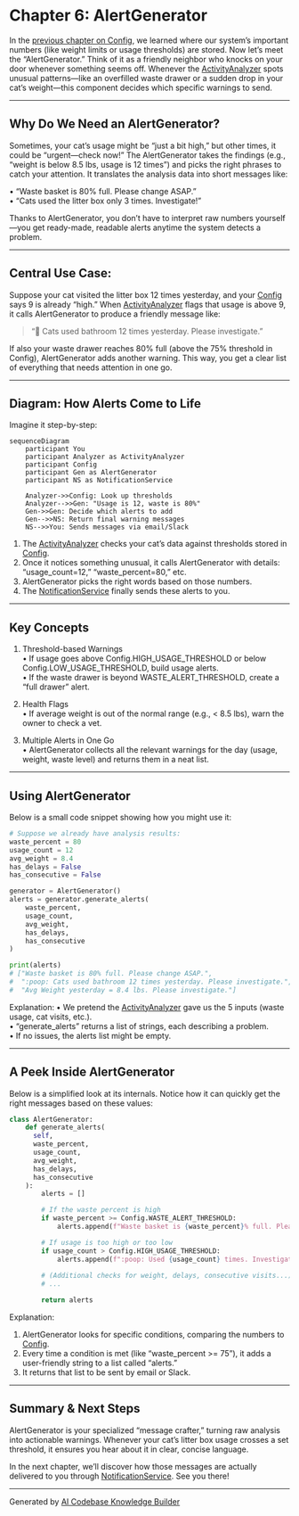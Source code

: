 # Chapter 6: AlertGenerator

In the [previous chapter on Config](05_config_.md), we learned where our system’s important numbers (like weight limits or usage thresholds) are stored. Now let’s meet the “AlertGenerator.” Think of it as a friendly neighbor who knocks on your door whenever something seems off. Whenever the [ActivityAnalyzer](04_activityanalyzer_.md) spots unusual patterns—like an overfilled waste drawer or a sudden drop in your cat’s weight—this component decides which specific warnings to send.

---

## Why Do We Need an AlertGenerator?

Sometimes, your cat’s usage might be “just a bit high,” but other times, it could be “urgent—check now!” The AlertGenerator takes the findings (e.g., “weight is below 8.5 lbs, usage is 12 times”) and picks the right phrases to catch your attention. It translates the analysis data into short messages like:

• “Waste basket is 80% full. Please change ASAP.”  
• “Cats used the litter box only 3 times. Investigate!”  

Thanks to AlertGenerator, you don’t have to interpret raw numbers yourself—you get ready-made, readable alerts anytime the system detects a problem.

---

## Central Use Case:
Suppose your cat visited the litter box 12 times yesterday, and your [Config](05_config_.md) says 9 is already “high.” When [ActivityAnalyzer](04_activityanalyzer_.md) flags that usage is above 9, it calls AlertGenerator to produce a friendly message like:

> “:poop: Cats used bathroom 12 times yesterday. Please investigate.”

If also your waste drawer reaches 80% full (above the 75% threshold in Config), AlertGenerator adds another warning. This way, you get a clear list of everything that needs attention in one go.

---

## Diagram: How Alerts Come to Life

Imagine it step-by-step:

```mermaid
sequenceDiagram
    participant You
    participant Analyzer as ActivityAnalyzer
    participant Config
    participant Gen as AlertGenerator
    participant NS as NotificationService

    Analyzer->>Config: Look up thresholds
    Analyzer-->>Gen: "Usage is 12, waste is 80%"
    Gen->>Gen: Decide which alerts to add
    Gen-->>NS: Return final warning messages
    NS-->>You: Sends messages via email/Slack
```

1. The [ActivityAnalyzer](04_activityanalyzer_.md) checks your cat’s data against thresholds stored in [Config](05_config_.md).  
2. Once it notices something unusual, it calls AlertGenerator with details: “usage_count=12,” “waste_percent=80,” etc.  
3. AlertGenerator picks the right words based on those numbers.  
4. The [NotificationService](07_notificationservice_.md) finally sends these alerts to you.

---

## Key Concepts

1. Threshold-based Warnings  
   • If usage goes above Config.HIGH_USAGE_THRESHOLD or below Config.LOW_USAGE_THRESHOLD, build usage alerts.  
   • If the waste drawer is beyond WASTE_ALERT_THRESHOLD, create a “full drawer” alert.

2. Health Flags  
   • If average weight is out of the normal range (e.g., < 8.5 lbs), warn the owner to check a vet.

3. Multiple Alerts in One Go  
   • AlertGenerator collects all the relevant warnings for the day (usage, weight, waste level) and returns them in a neat list.

---

## Using AlertGenerator

Below is a small code snippet showing how you might use it:

```python
# Suppose we already have analysis results:
waste_percent = 80
usage_count = 12
avg_weight = 8.4
has_delays = False
has_consecutive = False

generator = AlertGenerator()
alerts = generator.generate_alerts(
    waste_percent,
    usage_count,
    avg_weight,
    has_delays,
    has_consecutive
)

print(alerts)
# ["Waste basket is 80% full. Please change ASAP.",
#  ":poop: Cats used bathroom 12 times yesterday. Please investigate.",
#  "Avg Weight yesterday = 8.4 lbs. Please investigate."]
```

Explanation:
• We pretend the [ActivityAnalyzer](04_activityanalyzer_.md) gave us the 5 inputs (waste usage, cat visits, etc.).  
• “generate_alerts” returns a list of strings, each describing a problem.  
• If no issues, the alerts list might be empty.

---

## A Peek Inside AlertGenerator

Below is a simplified look at its internals. Notice how it can quickly get the right messages based on these values:

```python
class AlertGenerator:
    def generate_alerts(
      self,
      waste_percent,
      usage_count,
      avg_weight,
      has_delays,
      has_consecutive
    ):
        alerts = []

        # If the waste percent is high
        if waste_percent >= Config.WASTE_ALERT_THRESHOLD:
            alerts.append(f"Waste basket is {waste_percent}% full. Please change ASAP.")

        # If usage is too high or too low
        if usage_count > Config.HIGH_USAGE_THRESHOLD:
            alerts.append(f":poop: Used {usage_count} times. Investigate!")
        
        # (Additional checks for weight, delays, consecutive visits...)
        # ...

        return alerts
```

Explanation:
1. AlertGenerator looks for specific conditions, comparing the numbers to [Config](05_config_.md).  
2. Every time a condition is met (like “waste_percent >= 75”), it adds a user-friendly string to a list called “alerts.”  
3. It returns that list to be sent by email or Slack.

---

## Summary & Next Steps

AlertGenerator is your specialized “message crafter,” turning raw analysis into actionable warnings. Whenever your cat’s litter box usage crosses a set threshold, it ensures you hear about it in clear, concise language.

In the next chapter, we’ll discover how those messages are actually delivered to you through [NotificationService](07_notificationservice_.md). See you there!

---

Generated by [AI Codebase Knowledge Builder](https://github.com/The-Pocket/Tutorial-Codebase-Knowledge)